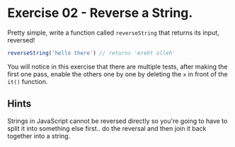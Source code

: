 # Exercise 02 - Reverse a String.

Pretty simple, write a function called `reverseString` that returns its input, reversed!

```javascript
reverseString('hello there') // returns 'ereht olleh'
```

You will notice in this exercise that there are multiple tests, after making the first one pass, 
enable the others one by one by deleting the `x` in front of the `it()` function.




## Hints
Strings in JavaScript cannot be reversed directly so you're going to have to split it into something else first..
 do the reversal and then join it back together into a string.


